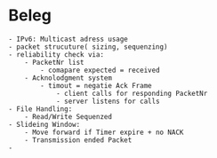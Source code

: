 # Beleg
	- IPv6: Multicast adress usage
	- packet strucuture( sizing, sequenzing)
	- reliability check via:
		- PacketNr list
			- comapare expected = received
		- Acknolodgment system
			- timout = negatie Ack Frame
				- client calls for responding PacketNr
				- server listens for calls
	- File Handling:
		- Read/Write Sequenzed
	- Slideing Window:
		- Move forward if Timer expire + no NACK
		- Transmission ended Packet
	-
